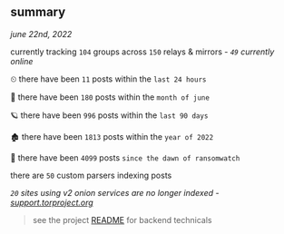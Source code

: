 
## summary
_june 22nd, 2022_

currently tracking `104` groups across `150` relays & mirrors - _`49` currently online_

⏲ there have been `11` posts within the `last 24 hours`

🦈 there have been `180` posts within the `month of june`

🪐 there have been `996` posts within the `last 90 days`

🏚 there have been `1813` posts within the `year of 2022`

🦕 there have been `4099` posts `since the dawn of ransomwatch`

there are `50` custom parsers indexing posts

_`20` sites using v2 onion services are no longer indexed - [support.torproject.org](https://support.torproject.org/onionservices/v2-deprecation/)_

> see the project [README](https://github.com/joshhighet/ransomwatch#ransomwatch--) for backend technicals

